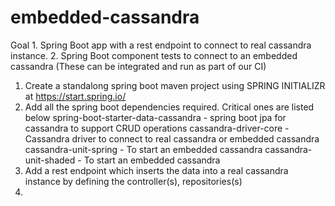 # embedded-cassandra

Goal 
	1. Spring Boot app with a rest endpoint to connect to real cassandra instance.
	2. Spring Boot component tests to connect to an embedded cassandra (These can be integrated and run as part of our CI)

1. Create a standalong spring boot maven project using SPRING INITIALIZR at https://start.spring.io/
2. Add all the spring boot dependencies required. Critical ones are listed below
	 		spring-boot-starter-data-cassandra - 	spring boot jpa for cassandra to support CRUD operations
			cassandra-driver-core							 - 	Cassandra driver to connect to real cassandra or embedded cassandra
			cassandra-unit-spring							 -	To start an embedded cassandra
			cassandra-unit-shaded							 -  To start an embedded cassandra
2. Add a rest endpoint which inserts the data into a real cassandra instance by defining the controller(s), repositories(s)
3. 
